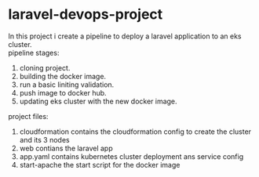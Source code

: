 # laravel-devops-project
In this project i create a pipeline to deploy a laravel application to an eks cluster.</br>
pipeline stages: 
1. cloning project.
2. building the docker image.
3. run a basic liniting validation.
4. push image to docker hub.
5. updating eks cluster with the new docker image.

project files:
1. cloudformation contains the cloudformation config to create the cluster and its 3 nodes
2. web contians the laravel app
3. app.yaml contains kubernetes cluster deployment ans service config
4. start-apache the start script for the docker image
